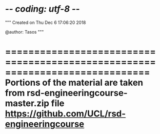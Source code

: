 # -*- coding: utf-8 -*-
"""
Created on Thu Dec  6 17:06:20 2018

@author: Tasos
"""

 =============================================================================
 Portions of the material are taken from rsd-engineeringcourse-master.zip file
 https://github.com/UCL/rsd-engineeringcourse
 =============================================================================

